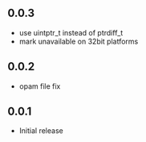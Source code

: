 ## 0.0.3
- use uintptr_t instead of ptrdiff_t
- mark unavailable on 32bit platforms

## 0.0.2
- opam file fix

## 0.0.1
- Initial release

